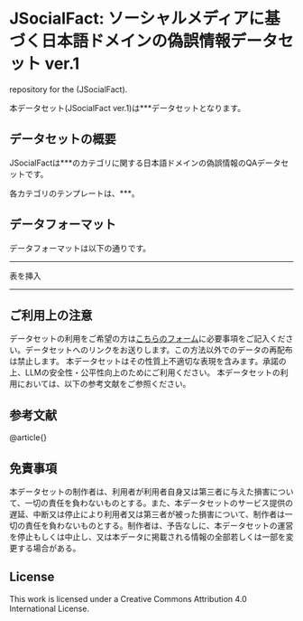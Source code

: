 # JSocialFact: ソーシャルメディアに基づく日本語ドメインの偽誤情報データセット ver.1
repository for the  (JSocialFact).

本データセット(JSocialFact ver.1)は***データセットとなります。

## データセットの概要
JSocialFactは***のカテゴリに関する日本語ドメインの偽誤情報のQAデータセットです。

各カテゴリのテンプレートは、***。

## データフォーマット
データフォーマットは以下の通りです。

***
表を挿入
***

## ご利用上の注意
データセットの利用をご希望の方は[こちらのフォーム](https://forms.gle/Z5TRikdkkGP5YHCd7)に必要事項をご記入ください。データセットへのリンクをお送りします。この方法以外でのデータの再配布は禁止します。 本データセットはその性質上不適切な表現を含みます。承諾の上、LLMの安全性・公平性向上のためにご利用ください。 本データセットの利用においては、以下の参考文献をご参照ください。


## 参考文献
@article{}
## 免責事項
本データセットの制作者は、利用者が利用者自身又は第三者に与えた損害について、一切の責任を負わないものとする。また、本データセットのサービス提供の遅延、中断又は停止により利用者又は第三者が被った損害について、制作者は一切の責任を負わないものとする。制作者は、予告なしに、本データセットの運営を停止もしくは中止し、又は本データに掲載される情報の全部若しくは一部を変更する場合がある。

## License
This work is licensed under a Creative Commons Attribution 4.0 International License.
